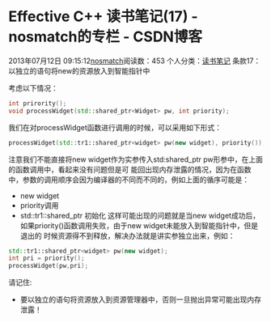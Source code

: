 # Effective C++ 读书笔记(17) - nosmatch的专栏 - CSDN博客
2013年07月12日 09:15:12[nosmatch](https://me.csdn.net/HDUTigerkin)阅读数：453
个人分类：[读书笔记](https://blog.csdn.net/HDUTigerkin/article/category/1432055)
条款17：以独立的语句将new的资源放入到智能指针中
> 
考虑以下情况：
```cpp
int prirority();
void processWidget(std::shared_ptr<Widget> pw, int priority);
```
我们在对processWidget函数进行调用的时候，可以采用如下形式：
```cpp
processWidget(std::tr1::shared_ptr<widget> pw(new widget), priority());
```
注意我们不能直接将new widget作为实参传入std:shared_ptr<widget> pw形参中，在上面的函数调用中，看起来没有问题但是可
能回出现内存泄露的情况，因为在函数中，参数的调用顺序会因为编译器的不同而不同的，例如上面的循序可能是：
- new widget
- priority调用
- std::tr1::shared_ptr<widget> 初始化
这样可能出现的问题就是当new widget成功后，如果priority()函数调用失败，由于new widget未能放入到智能指针中，但是退出的
时候资源得不到释放，解决办法就是讲实参独立出来，例如：
> 
```cpp
std::tr1::shared_ptr<widget> pw(new widget);
int pri = priority();
processWidget(pw,pri);
```
请记住:
- 要以独立的语句将资源放入到资源管理器中，否则一旦抛出异常可能出现内存泄露！
> 
